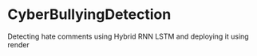 # CyberBullyingDetection
Detecting hate comments using Hybrid RNN LSTM and deploying it using render
